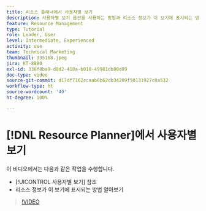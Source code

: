 ```yaml
---
title: 리소스 플래너에서 사용자별 보기
description: 사용자별 보기 옵션을 사용하는 방법과 리소스 정보가 이 보기에 표시되는 방법을 확인합니다.
feature: Resource Management
type: Tutorial
role: Leader, User
level: Intermediate, Experienced
activity: use
team: Technical Marketing
thumbnail: 335168.jpeg
jira: KT-8880
exl-id: 336f8ba9-d8d2-410a-b010-49981db00d89
doc-type: video
source-git-commit: d17df7162ccaab6b62db34209f50131927c0a532
workflow-type: ht
source-wordcount: '49'
ht-degree: 100%

---
```


# [!DNL Resource Planner]에서 사용자별 보기

이 비디오에서는 다음과 같은 작업을 수행합니다.

* [!UICONTROL 사용자별 보기] 참조
* 리소스 정보가 이 보기에 표시되는 방법 알아보기


>[!VIDEO](https://video.tv.adobe.com/v/335168/?quality=12&learn=on&enablevpops)
